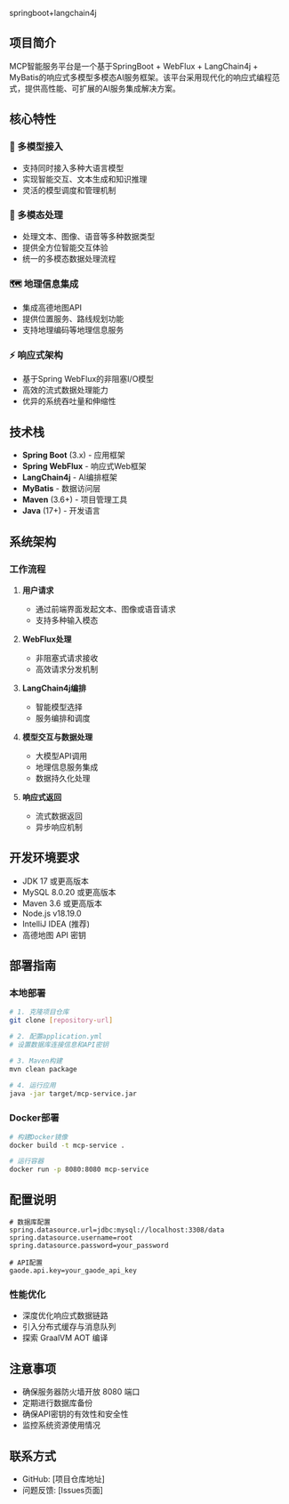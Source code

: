 springboot+langchain4j

## 项目简介

MCP智能服务平台是一个基于SpringBoot + WebFlux + LangChain4j + MyBatis的响应式多模型多模态AI服务框架。该平台采用现代化的响应式编程范式，提供高性能、可扩展的AI服务集成解决方案。

## 核心特性

### 🧠 多模型接入
- 支持同时接入多种大语言模型
- 实现智能交互、文本生成和知识推理
- 灵活的模型调度和管理机制

### 🎨 多模态处理
- 处理文本、图像、语音等多种数据类型
- 提供全方位智能交互体验
- 统一的多模态数据处理流程

### 🗺️ 地理信息集成
- 集成高德地图API
- 提供位置服务、路线规划功能
- 支持地理编码等地理信息服务

### ⚡ 响应式架构
- 基于Spring WebFlux的非阻塞I/O模型
- 高效的流式数据处理能力
- 优异的系统吞吐量和伸缩性

## 技术栈

- **Spring Boot** (3.x) - 应用框架
- **Spring WebFlux** - 响应式Web框架
- **LangChain4j** - AI编排框架
- **MyBatis** - 数据访问层
- **Maven** (3.6+) - 项目管理工具
- **Java** (17+) - 开发语言

## 系统架构

### 工作流程

1. **用户请求**
   - 通过前端界面发起文本、图像或语音请求
   - 支持多种输入模态

2. **WebFlux处理**
   - 非阻塞式请求接收
   - 高效请求分发机制

3. **LangChain4j编排**
   - 智能模型选择
   - 服务编排和调度

4. **模型交互与数据处理**
   - 大模型API调用
   - 地理信息服务集成
   - 数据持久化处理

5. **响应式返回**
   - 流式数据返回
   - 异步响应机制

## 开发环境要求

- JDK 17 或更高版本
- MySQL 8.0.20 或更高版本
- Maven 3.6 或更高版本
- Node.js v18.19.0
- IntelliJ IDEA (推荐)
- 高德地图 API 密钥

## 部署指南

### 本地部署

```bash
# 1. 克隆项目仓库
git clone [repository-url]

# 2. 配置application.yml
# 设置数据库连接信息和API密钥

# 3. Maven构建
mvn clean package

# 4. 运行应用
java -jar target/mcp-service.jar
```

### Docker部署

```bash
# 构建Docker镜像
docker build -t mcp-service .

# 运行容器
docker run -p 8080:8080 mcp-service
```

## 配置说明

```properties
# 数据库配置
spring.datasource.url=jdbc:mysql://localhost:3308/data
spring.datasource.username=root
spring.datasource.password=your_password

# API配置
gaode.api.key=your_gaode_api_key
```

### 性能优化
- 深度优化响应式数据链路
- 引入分布式缓存与消息队列
- 探索 GraalVM AOT 编译

## 注意事项

- 确保服务器防火墙开放 8080 端口
- 定期进行数据库备份
- 确保API密钥的有效性和安全性
- 监控系统资源使用情况


## 联系方式

- GitHub: [项目仓库地址]
- 问题反馈: [Issues页面] 
